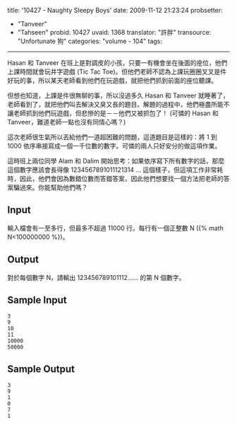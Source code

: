 title: '10427 - Naughty Sleepy Boys'
date: 2009-11-12 21:23:24
probsetter:
- "Tanveer"
- "Tahseen"
probid: 10427
uvaid: 1368
translator: "許胖"
transource: "Unfortunate 狗"
categories: "volume - 104"
tags:
---

Hasan 和 Tanveer 在班上是對調皮的小孩，只要一有機會坐在後面的座位，他們上課時間就會玩井字遊戲 (Tic Tac Toe)。但他們老師不認為上課玩圈圈叉叉是件好玩的事，所以某天老師看到他們在玩遊戲，就把他們抓到前面的座位聽課。

但想也知道，上課是件很無聊的事，所以沒過多久 Hasan 和 Tanveer 就睡著了，老師看到了，就把他們叫去解決又臭又長的題目。解題的過程中，他們極盡所能不讓老師抓到他們玩遊戲，但悲慘的是－－他們又被抓包了！ (可憐的 Hasan 和 Tanveer，難道老師一點也沒有同情心嗎？)

這次老師很生氣所以丟給他們一道超困難的問題，這道題目是這樣的：將 1 到 1000 依序串接寫成一個一千位數的數字。可憐的兩人只好安分的做這項作業。

這時班上兩位同學 Alam 和 Dalim 開始思考：如果依序寫下所有數字的話，那麼這個數字應該會長得像 1234567891011121314 ... 這個樣子，但這項工作非常耗時，因此，他們會因為數錯位數而答錯答案，因此他們想要找一個方法把老師的答案騙過來。你能幫助他們嗎？

<!-- more -->

## Input ##

輸入檔會有一至多行，但最多不超過 11000 行。每行有一個正整數 N ({% math N<100000000 %})。

## Output ##

對於每個數字 N，請輸出 123456789101112…… 的第 N 個數字。

## Sample Input ##

	3
	9
	10
	11
	10000
	50000

## Sample Output ##

	3
	9
	1
	0
	7
	1